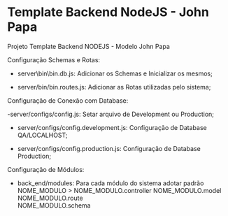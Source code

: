 # Template Backend NodeJS - John Papa

Projeto Template Backend NODEJS - Modelo John Papa


Configuração Schemas e Rotas:

- server\bin\bin.db.js: Adicionar os Schemas e Inicializar os mesmos;
    
- server/bin/bin.routes.js: Adicionar as Rotas utilizadas pelo sistema;
    

Configuração de Conexão com Database:

-server/configs/config.js: Setar arquivo de Development ou Production;

- server/configs/config.development.js: Configuração de Database QA/LOCALHOST;

- server/configs/config.production.js: Configuração de Database Production;


Configuração de Módulos:

- back_end/modules: Para cada módulo do sistema adotar padrão
    NOME_MODULO     >   NOME_MODULO.controller
                        NOME_MODULO.model
                        NOME_MODULO.route                        
                        NOME_MODULO.schema